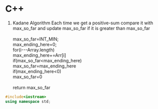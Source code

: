 # C++

1. Kadane Algorithm 
  Each time we get a positive-sum compare it with max_so_far and update max_so_far if it is greater than max_so_far <br/>
  <br/>max_so_far=INT_MIN;<br/>
  max_ending_here=0;<br/>
  for(i---Array.length)<br/>
      max_ending_here+=Arr[i]<br/>
      if(max_so_far<max_ending_here)<br/>
        max_so_far=max_ending_here<br/>
      if(max_ending_here<0)<br/>
        max_so_far=0<br/>
        <br/>
  return max_so_far
  
        
```cpp
#include<iostream>
using namespace std;
```
